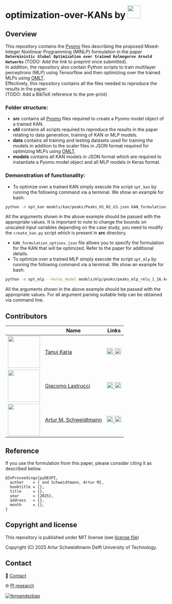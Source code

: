 # optimization-over-KANs by [<img src="https://github.com/user-attachments/assets/fa29236a-77fa-44b5-aed6-2c5fe8ce0a0d" height="40">](https://www.pi-research.org/)

## Overview

This repository contains the [Pyomo](https://github.com/Pyomo/pyomo) files describing the proposed Mixed-Integer Nonlinear Programming (MINLP) formulation in the paper **`Deterministic Global Optimization over trained Kolmogorov Arnold Networks`** (TODO: Add the link to preprint once submitted). <br>
In addition, the repository also contain Python scripts to train multilayer perceptrons (MLP) using Tensorflow and then optimizing over the trained MLPs using [OMLT](https://github.com/cog-imperial/OMLT). <br>
Effectively, this repository contains all the files needed to reproduce the results in the paper:<br>
(TODO: Add a BibTeX reference to the pre-print) <br>

### Folder structure:
- **src** contains all [Pyomo](https://github.com/Pyomo/pyomo) files required to create a Pyomo model object of a trained KAN.
- **util** contains all scripts required to reproduce the results in the paper relating to data generation, training of KAN or MLP models.
- **data** contains all training and testing datasets used for training the models in addition to the scaler files in JSON format required for optimizing MLPs using [OMLT](https://github.com/cog-imperial/OMLT).
- **models** contains all KAN models in JSON format which are required to instantiate a Pyomo model object and all MLP models in Keras format.

### Demonstration of functionality:
- To optimize over a trained KAN simply execute the script `opt_kan` by running the following command via a terminal. We show an example for bash:
```sh
python -m opt_kan models/kan/peaks/Peaks_H1_N2_G3.json KAN_formulation_options.json scip
```
All the arguments shown in the above example should be passed with the appropriate values.
It is important to note to change the bounds on unscaled input variables depending on the case study, you need to modify the `create_kan.py` script which is present in **src** directory.
- `KAN_formulation_options.json` file allows you to specify the formulation for the KAN that will be optimized. Refer to the paper for additional details.
- To optimize over a trained MLP simply execute the script `opt_mlp` by running the following command via a terminal. We show an example for bash:
```sh
python -m opt_mlp --keras_model models/mlp/peaks/peaks_mlp_relu_1_16.keras --scaler_file data/peaks_scaler.json --formulation bigm --solver scip --num_inputs 2 --input_lb -3 --input_ub 3 --time_limit 7200
```
All the arguments shown in the above example should be passed with the appropriate values.
For all argument parsing suitable help can be obtained via command line.


## Contributors

|  | Name | Links |
| --- | --- | --- |
| <img src="https://github.com/user-attachments/assets/65612774-b784-4a37-b5ba-8430d046a723" width="100" height="100" /> | [Tanuj Karia](https://www.pi-research.org/author/tanuj-karia/) | <a href="https://www.linkedin.com/in/tanujkaria/" rel="nofollow noreferrer"> <img src="https://i.sstatic.net/gVE0j.png" width="20"> </a> <a href="https://scholar.google.com/citations?user=xNjNE2cAAAAJ&hl=en" rel="nofollow noreferrer"> <img src="https://upload.wikimedia.org/wikipedia/commons/thumb/c/c7/Google_Scholar_logo.svg/512px-Google_Scholar_logo.svg.png?20200110094142" width="20"> </a> |
| <img src="https://github.com/user-attachments/assets/b8ad6d34-356a-44be-b34a-d36ae3919fd2" width="100" height="100" /> | [Giacomo Lastrucci](https://www.pi-research.org/author/giacomo-lastrucci/) | <a href="https://www.linkedin.com/in/giacomo-lastrucci/" rel="nofollow noreferrer"> <img src="https://i.sstatic.net/gVE0j.png" width="20"> </a> <a href="https://scholar.google.com/citations?user=P0_vdtQAAAAJ&hl=en" rel="nofollow noreferrer"> <img src="https://upload.wikimedia.org/wikipedia/commons/thumb/c/c7/Google_Scholar_logo.svg/512px-Google_Scholar_logo.svg.png?20200110094142" width="20"> </a> |
| <img src="https://github.com/user-attachments/assets/021e7648-2f69-4db4-a50a-ddb4d409ce5e" width="100" height="100"> | [Artur M. Schweidtmann](https://www.pi-research.org/author/artur-schweidtmann/) | <a href="https://www.linkedin.com/in/schweidtmann/" rel="nofollow noreferrer"> <img src="https://i.sstatic.net/gVE0j.png" width="20"> </a> <a href="https://scholar.google.com/citations?user=g-GwouoAAAAJ&hl=en" rel="nofollow noreferrer"> <img src="https://upload.wikimedia.org/wikipedia/commons/thumb/c/c7/Google_Scholar_logo.svg/512px-Google_Scholar_logo.svg.png?20200110094142" width="20"> </a> |

## Reference
If you use the formulation from this paper, please consider citing it as described below. <br>
```
@InProceedings{pyDEXPI,
  author    = { and Schweidtmann, Artur M},
  booktitle = {},
  title     = {},
  year      = {2025},
  address   = {},
  month     = {},
}
```


## Copyright and license

This repository is published under MIT license (see [license file](LICENSE))

Copyright (C) 2025 Artur Schweidtmann Delft University of Technology. 

## Contact

📧 [Contact](mailto:a.schweidtmann@tudelft.nl)

🌐 [PI research](https://pi-research.org)

<p align="left">
<a href="https://twitter.com/ASchweidtmann" target="blank"><img align="center" src="https://img.shields.io/badge/X-000000?style=for-the-badge&logo=x&logoColor=white" alt="fernandezbap" /></a>
</p>
